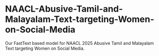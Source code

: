 # NAACL-Abusive-Tamil-and-Malayalam-Text-targeting-Women-on-Social-Media
Our FastText based model for NAACL 2025 Abusive Tamil and Malayalam Text targeting Women on Social Media.
